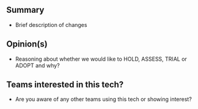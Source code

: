 
<!--
  Thanks for submitting a pull request!
  Please provide enough information so that others can review your pull request. The three fields below are mandatory.

  Before submitting a pull request, please make sure the following is done:
  1. Clone [the repository](https://github.com/sky-uk/csp-tech-radar) and create your branch from `master`.
  2. Update csp-tech-radar.csv, keeping in mind that opions are categorized into quadrants, and provide any reasoning about whether we would like to
     hold/assess/trial or adopt this tech.
  3. Identify any other teams who you believe might be already using this or looking to use this tech (OPTIONAL)
-->

## Summary
- Brief description of changes

## Opinion(s) 
- Reasoning about whether we would like to HOLD, ASSESS, TRIAL or ADOPT and why?


  
## Teams interested in this tech?
- Are you aware of any other teams using this tech or showing interest?
